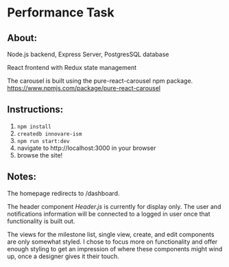 # Performance Task

## About:

Node.js backend, Express Server, PostgresSQL database

React frontend with Redux state management

The carousel is built using the pure-react-carousel npm package. 
https://www.npmjs.com/package/pure-react-carousel

## Instructions:

1. `npm install`
2. `createdb innovare-ism`
3. `npm run start:dev`
4. navigate to http://localhost:3000 in your browser
5. browse the site!

## Notes:

The homepage redirects to /dashboard.

The header component _Header.js_ is currently for display only. The user and notifications information will be connected to a logged in user once that functionality is built out.

The views for the milestone list, single view, create, and edit components are only somewhat styled. I chose to focus more on functionality and offer enough styling to get an impression of where these components might wind up, once a designer gives it their touch. 


